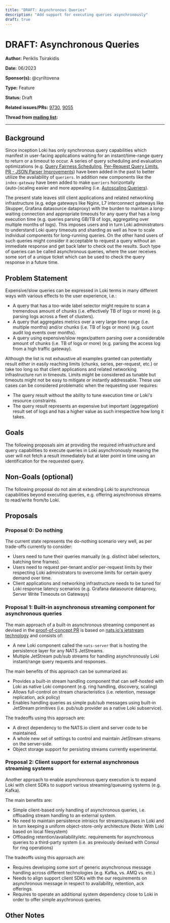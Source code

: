```yaml
---
title: "DRAFT: Asynchronous Queries"
description: "Add support for executing queries asynchronously"
draft: true
---
```


# DRAFT: Asynchronous Queries

**Author:** Periklis Tsirakidis

**Date:** 06/2023

**Sponsor(s):** @cyriltovena

**Type:** Feature

**Status:** Draft

**Related issues/PRs:** [9730](https://github.com/grafana/loki/pull/9730), [9055](https://github.com/grafana/loki/pull/9055)

**Thread from [mailing list](https://groups.google.com/forum/#!forum/lokiproject):**

---

## Background

Since inception Loki has only synchronous query capabilities which manifest in user-facing applications waiting for an instant/time-range query to return or a timeout to occur. A series of query scheduling and evaluation optimizations (e.g. [Query Fairness Scheduling](./0003-QueryFairnessInScheduler.md), [Per-Request Query Limits](https://github.com/grafana/loki/pull/8727), [PR - JSON Parser Improvements](https://github.com/grafana/loki/pull/7723)) have been added in the past to better utilize the availability of `queriers`. In addition new components like the `index-gateway` have been added to make `queriers` horizontally (auto-)scaling easier and more appealing (i.e. [Autoscaling Queriers](../../operations/autoscaling_queries.md)).

The present state leaves still client applications and related networking infrastructure (e.g. edge gateways like Nginx, L7 interconnect gateways like Skupper, Grafana datasource dataproxy) with the burden to maintain a long-waiting connection and appropriate timeouts for any query that has a long execution time (e.g. queries parsing GB/TB of logs, aggregating over multiple months of logs). This imposes users and in turn Loki administrators to understand Loki query timeouts and sharding as well as how to scale individual components for long-running queries. On the other hand users of such queries might consider it acceptable to request a query without an immediate response and get back later to check out the results. Such type of queries can be called asynchronous queries, where the user receives some sort of a unique ticket which can be used to check the query response in a future time.

## Problem Statement

Expensive/slow queries can be expressed in Loki terms in many different ways with various effects to the user experience, i.e.:

* A query that has a too-wide label selector might require to scan a tremendous amount of chunks (i.e. effectively TB of logs or more) (e.g. parsing logs across a fleet of clusters).
* A query that aggregates metrics over a very large time range (i.e. multiple months) and/or chunks (i.e. TB of logs or more) (e.g. count audit log events over months).
* A query using expensive/slow regex/pattern parsing over a considerable amount of chunks (i.e. TB of logs or more) (e.g. parsing the access log from a high traffic gateway).

Although the list is not exhaustive all examples granted can potentially result either in easily reaching limits (chunks, series, per-request, etc.) or take too long so that client applications and related networking infrastructure run in timeouts. Limits might be considered as tunable but timeouts might not be easy to mitigate or instantly addressable. These use cases can be considered problematic when the requesting user requires:

* The query result without the ability to tune execution time or Loki's resource constraints.
* The query result represents an expensive but important (aggregation) result set of logs and has a higher value as such irrespective how long it takes.

## Goals

The following proposals aim at providing the required infrastructure and query capabilities to execute queries in Loki asynchronously meaning the user will not fetch a result immediately but at later point in time using an identification for the requested query.

## Non-Goals (optional)

The following proposal do not aim at extending Loki to asynchronous capabilities beyond executing queries, e.g. offering asynchronous streams to read/write from/to Loki.

## Proposals

### Proposal 0: Do nothing

The current state represents the do-nothing scenario very well, as per trade-offs currently to consider:

* Users need to tune their queries manually (e.g. distinct label selectors, batching time frames).
* Users need to request per-tenant and/or per-request limits by their respecting Loki administrators to overcome limits for certain query demand over time.
* Client applications and networking infrastructure needs to be tuned for Loki response latency scenarios (e.g. Grafana datasource dataproxy, Server Write Timeouts on Gateways)

### Proposal 1: Built-in asynchronous streaming component for asynchronous queries

The main approach of a built-in asynchronous streaming component as devised in the [proof-of-concept PR](https://github.com/grafana/loki/pull/9730) is based on [nats.io's jetstream technology](https://nats.io/) and consists of:

- A new Loki component called the `nats-server` that is hosting the persistence layer for any NATS JetStreams.
- Multiple JetStream pub/sub streams for handling asynchronously Loki instant/range query requests and responses.

The main benefits of this approach can be summarized as:

- Provides a built-in stream handling component that can self-hosted with Loki as native Loki component (e.g. ring handling, discovery, scaling)
- Allows full-control on stream characteristics (i.e. retention, message replication, ack policy)
- Enables handling queries as simple pub/sub messages using built-in JetStream primitives (i.e. pub/sub provider as a native Loki subservice).

The tradeoffs using this approach are:

- A direct dependency to the NATS.io client and server code to be maintained.
- A whole new set of settings to control and maintain JetStream streams on the server-side.
- Object storage support for persisting streams currently experimental.

### Proposal 2: Client support for external asynchronous streaming systems

Another approach to enable asynchronous query execution is to expand Loki with client SDKs to support various streaming/queueing systems (e.g. Kafka).

The main benefits are:

- Simple client-based only handling of asynchronous queries, i.e. offloading stream handling to an external system.
- No need to maintain persistence intrisics for streams/queues in Loki and in turn keeping a uniform object-store-only architecture (Note: With Loki based on local filesystem)
- Offloading retention/availability/etc. requirements for asynchronous queries to a third-party system (i.e. as previously devised with Consul for ring operations)

The tradeoffs using this approach are:

- Requires developing some sort of generic asynchronous message handling across different technologies (e.g. Kafka, vs. AMQ vs. etc.)
- Needs to align support client SDKs with the our requirements on asynchronous message in respect to availability, retention, ack offerings.
- Requires to operate an additional system dependency close to Loki in order to offer simple asychronous queries.

## Other Notes
